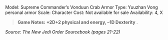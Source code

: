 
Model: Supreme Commander’s Vonduun Crab Armor
Type: Yuuzhan Vong personal armor
Scale: Character
Cost: Not available for sale
Availability: 4, X

> **Game Notes:** 
>  **+2D+2 physical and energy, –1D Dexterity** .

*Source: The New Jedi Order Sourcebook (pages 21-22)*


